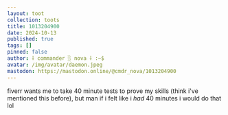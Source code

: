 ```yaml
---
layout: toot
collection: toots
title: 1013204900
date: 2024-10-13
published: true
tags: []
pinned: false
author: ⸸ commander ░ nova ⸸ :~$
avatar: /img/avatar/daemon.jpeg
mastodon: https://mastodon.online/@cmdr_nova/1013204900
---
```


fiverr wants me to take 40 minute tests to prove my skills (think i've mentioned this before), but man if i felt like i _had_ 40 minutes i would do that lol
